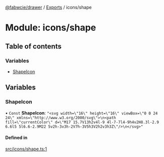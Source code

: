 [@fabwcie/drawer](../README.md) / [Exports](../modules.md) / icons/shape

# Module: icons/shape

## Table of contents

### Variables

- [ShapeIcon](icons_shape.md#shapeicon)

## Variables

### ShapeIcon

• `Const` **ShapeIcon**: ``"<svg width=\"16\" height=\"16\" viewBox=\"0 0 24 24\" xmlns=\"http://www.w3.org/2000/svg\">\n<path fill=\"currentColor\" d=\"M17 15.7V13h2v4l-9 4l-7-7l4-9h4v2H8.3l-2.9 6.6l5 5l6.6-2.9M22 5v2h-3v3h-2V7h-3V5h3V2h2v3h3Z\"/>\n</svg>"``

#### Defined in

[src/icons/shape.ts:1](https://github.com/fabwcie/drawer/blob/850d9ed/src/icons/shape.ts#L1)
